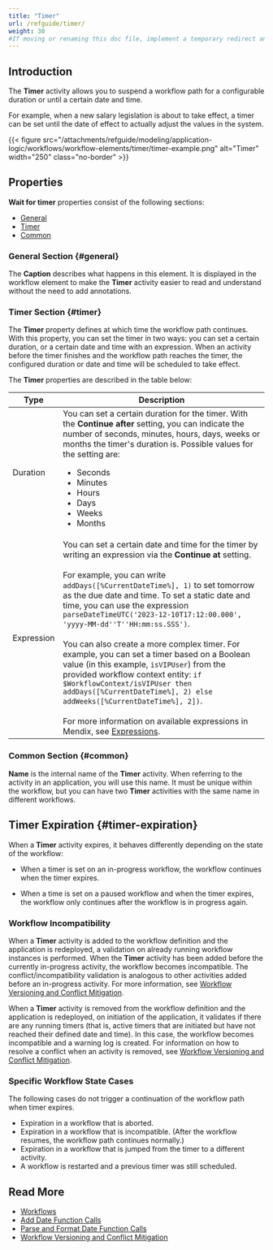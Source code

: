 ```yaml
---
title: "Timer"
url: /refguide/timer/
weight: 30
#If moving or renaming this doc file, implement a temporary redirect and let the respective team know they should update the URL in the product. See Mapping to Products for more details.
---
```


## Introduction

The **Timer** activity allows you to suspend a workflow path for a configurable duration or until a certain date and time.

For example, when a new salary legislation is about to take effect, a timer can be set until the date of effect to actually adjust the values in the system.

{{< figure src="/attachments/refguide/modeling/application-logic/workflows/workflow-elements/timer/timer-example.png" alt="Timer" width="250" class="no-border" >}}

## Properties

**Wait for timer** properties consist of the following sections:

* [General](#general)
* [Timer](#timer)
* [Common](#common)

### General Section {#general}

The **Caption** describes what happens in this element. It is displayed in the workflow element to make the **Timer** activity easier to read and understand without the need to add annotations.

### Timer Section {#timer}

The **Timer** property defines at which time the workflow path continues. With this property, you can set the timer in two ways: you can set a certain duration, or a certain date and time with an expression. When an activity before the timer finishes and the workflow path reaches the timer, the configured duration or date and time will be scheduled to take effect.

The **Timer** properties are described in the table below:

| Type | Description |
| --- | --- |
| Duration | You can set a certain duration for the timer. With the **Continue after** setting, you can indicate the number of seconds, minutes, hours, days, weeks or months the timer's duration is. Possible values for the setting are:<br /><ul><li>Seconds</li><li>Minutes</li><li>Hours</li><li>Days</li><li>Weeks</li><li>Months</li> </ul> |
| Expression | You can set a certain date and time for the timer by writing an expression via the **Continue at** setting.<br><br>For example, you can write `addDays([%CurrentDateTime%], 1)` to set tomorrow as the due date and time. To set a static date and time, you can use the expression `parseDateTimeUTC('2023-12-10T17:12:00.000', 'yyyy-MM-dd''T''HH:mm:ss.SSS')`.<br><br>You can also create a more complex timer. For example, you can set a timer based on a Boolean value (in this example, `isVIPUser`) from the provided workflow context entity: `if $WorkflowContext/isVIPUser then addDays([%CurrentDateTime%], 2) else addWeeks([%CurrentDateTime%], 2])`.<br><br>For more information on available expressions in Mendix, see [Expressions](/refguide/expressions/). |

### Common Section {#common}

**Name** is the internal name of the **Timer** activity. When referring to the activity in an application, you will use this name. It must be unique within the workflow, but you can have two **Timer** activities with the same name in different workflows.

## Timer Expiration {#timer-expiration}

When a **Timer** activity expires, it behaves differently depending on the state of the workflow:

* When a timer is set on an in-progress workflow, the workflow continues when the timer expires.

* When a time is set on a paused workflow and when the timer expires, the workflow only continues after the workflow is in progress again.

### Workflow Incompatibility

When a **Timer** activity is added to the workflow definition and the application is redeployed, a validation on already running workflow instances is performed. When the **Timer** activity has been added before the currently in-progress activity, the workflow becomes incompatible. The conflict/incompatibility validation is analogous to other activities added before an in-progress activity. For more information, see [Workflow Versioning and Conflict Mitigation](/refguide/workflow-versioning/).

When a **Timer** activity is removed from the workflow definition and the application is redeployed, on initiation of the application, it validates if there are any running timers (that is, active timers that are initiated but have not reached their defined date and time). In this case, the workflow becomes incompatible and a warning log is created. For information on how to resolve a conflict when an activity is removed, see [Workflow Versioning and Conflict Mitigation](/refguide/workflow-versioning/).

### Specific Workflow State Cases

The following cases do not trigger a continuation of the workflow path when timer expires.

* Expiration in a workflow that is aborted.
* Expiration in a workflow that is incompatible. (After the workflow resumes, the workflow path continues normally.)
* Expiration in a workflow that is jumped from the timer to a different activity. 
* A workflow is restarted and a previous timer was still scheduled.

## Read More

* [Workflows](/refguide/workflows/)
* [Add Date Function Calls](/refguide/add-date-function-calls/)
* [Parse and Format Date Function Calls](/refguide/parse-and-format-date-function-calls/)
* [Workflow Versioning and Conflict Mitigation](/refguide/workflow-versioning/)
